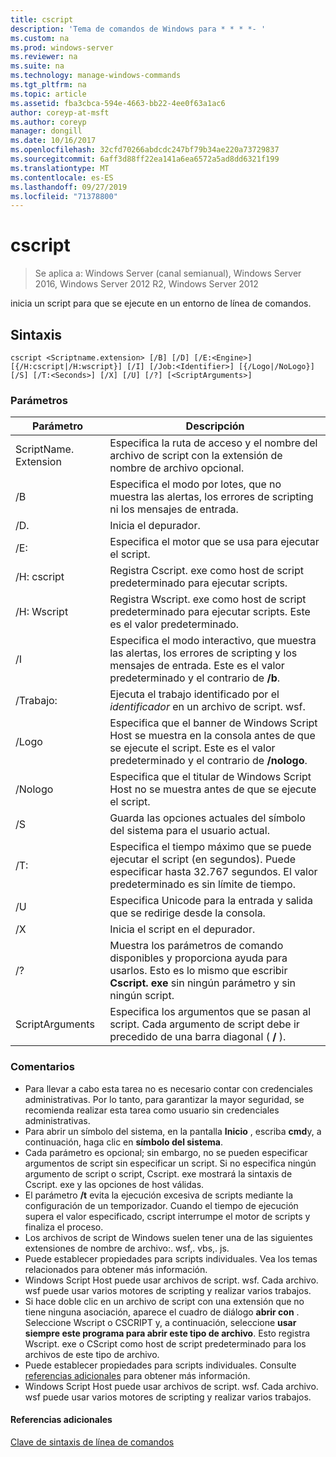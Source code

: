```yaml
---
title: cscript
description: 'Tema de comandos de Windows para * * * *- '
ms.custom: na
ms.prod: windows-server
ms.reviewer: na
ms.suite: na
ms.technology: manage-windows-commands
ms.tgt_pltfrm: na
ms.topic: article
ms.assetid: fba3cbca-594e-4663-bb22-4ee0f63a1ac6
author: coreyp-at-msft
ms.author: coreyp
manager: dongill
ms.date: 10/16/2017
ms.openlocfilehash: 32cfd70266abdcdc247bf79b34ae220a73729837
ms.sourcegitcommit: 6aff3d88ff22ea141a6ea6572a5ad8dd6321f199
ms.translationtype: MT
ms.contentlocale: es-ES
ms.lasthandoff: 09/27/2019
ms.locfileid: "71378800"
---
```

# <a name="cscript"></a>cscript

>Se aplica a: Windows Server (canal semianual), Windows Server 2016, Windows Server 2012 R2, Windows Server 2012

inicia un script para que se ejecute en un entorno de línea de comandos.
## <a name="syntax"></a>Sintaxis
```
cscript <Scriptname.extension> [/B] [/D] [/E:<Engine>] [{/H:cscript|/H:wscript}] [/I] [/Job:<Identifier>] [{/Logo|/NoLogo}] [/S] [/T:<Seconds>] [/X] [/U] [/?] [<ScriptArguments>]
```
### <a name="parameters"></a>Parámetros

|      Parámetro       |                                                                      Descripción                                                                       |
|----------------------|--------------------------------------------------------------------------------------------------------------------------------------------------------|
| ScriptName. Extension |                                 Especifica la ruta de acceso y el nombre del archivo de script con la extensión de nombre de archivo opcional.                                 |
|          /B          |                                Especifica el modo por lotes, que no muestra las alertas, los errores de scripting ni los mensajes de entrada.                                |
|          /D.          |                                                                  Inicia el depurador.                                                                  |
|     /E: <Engine>      |                                                  Especifica el motor que se usa para ejecutar el script.                                                  |
|      /H: cscript      |                                         Registra Cscript. exe como host de script predeterminado para ejecutar scripts.                                          |
|      /H: Wscript      |                               Registra Wscript. exe como host de script predeterminado para ejecutar scripts. Este es el valor predeterminado.                               |
|          /I          |        Especifica el modo interactivo, que muestra las alertas, los errores de scripting y los mensajes de entrada. Este es el valor predeterminado y el contrario de **/b**.         |
|  /Trabajo: <Identifier>   |                                             Ejecuta el trabajo identificado por el *identificador* en un archivo de script. wsf.                                             |
|        /Logo         | Especifica que el banner de Windows Script Host se muestra en la consola antes de que se ejecute el script. Este es el valor predeterminado y el contrario de **/nologo**. |
|       /Nologo        |                                 Especifica que el titular de Windows Script Host no se muestra antes de que se ejecute el script.                                 |
|          /S          |                                             Guarda las opciones actuales del símbolo del sistema para el usuario actual.                                             |
|     /T: <Seconds>     |            Especifica el tiempo máximo que se puede ejecutar el script (en segundos). Puede especificar hasta 32.767 segundos. El valor predeterminado es sin límite de tiempo.             |
|          /U          |                                      Especifica Unicode para la entrada y salida que se redirige desde la consola.                                       |
|          /X          |                                                           Inicia el script en el depurador.                                                           |
|          /?          |  Muestra los parámetros de comando disponibles y proporciona ayuda para usarlos. Esto es lo mismo que escribir **Cscript. exe** sin ningún parámetro y sin ningún script.  |
|   ScriptArguments    |                        Especifica los argumentos que se pasan al script. Cada argumento de script debe ir precedido de una barra diagonal ( **/** ).                         |

### <a name="remarks"></a>Comentarios
-   Para llevar a cabo esta tarea no es necesario contar con credenciales administrativas. Por lo tanto, para garantizar la mayor seguridad, se recomienda realizar esta tarea como usuario sin credenciales administrativas.
-   Para abrir un símbolo del sistema, en la pantalla **Inicio** , escriba **cmd**y, a continuación, haga clic en **símbolo del sistema**.
-   Cada parámetro es opcional; sin embargo, no se pueden especificar argumentos de script sin especificar un script. Si no especifica ningún argumento de script o script, Cscript. exe mostrará la sintaxis de Cscript. exe y las opciones de host válidas.
-   El parámetro **/t** evita la ejecución excesiva de scripts mediante la configuración de un temporizador. Cuando el tiempo de ejecución supera el valor especificado, cscript interrumpe el motor de scripts y finaliza el proceso.
-   Los archivos de script de Windows suelen tener una de las siguientes extensiones de nombre de archivo:. wsf,. vbs,. js.
-   Puede establecer propiedades para scripts individuales. Vea los temas relacionados para obtener más información.
-   Windows Script Host puede usar archivos de script. wsf. Cada archivo. wsf puede usar varios motores de scripting y realizar varios trabajos.
-   Si hace doble clic en un archivo de script con una extensión que no tiene ninguna asociación, aparece el cuadro de diálogo **abrir con** . Seleccione Wscript o CSCRIPT y, a continuación, seleccione **usar siempre este programa para abrir este tipo de archivo**. Esto registra Wscript. exe o CScript como host de script predeterminado para los archivos de este tipo de archivo.
-   Puede establecer propiedades para scripts individuales. Consulte [referencias adicionales](#BKMK_references) para obtener más información.
-   Windows Script Host puede usar archivos de script. wsf. Cada archivo. wsf puede usar varios motores de scripting y realizar varios trabajos.

#### <a name="BKMK_references"></a>Referencias adicionales

[Clave de sintaxis de línea de comandos](command-line-syntax-key.md)
